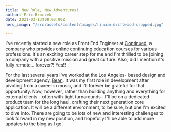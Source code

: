 ```yaml
---
title: New Role, New Adventures!
author: Eric Broucek
date: 2021-03-13T08:00:00Z
hero_image: "/src/assets/content/images/rincon-driftwood-cropped.jpg"

---
```

I've recently started a new role as Front End Engineer at [Continued](www.continued.com "continued"), a company who provides online continuing education courses for various professions.  It's an exciting career step for me and I'm thrilled to be joining a company with a positive mission and great culture.  Also, did I mention it's fully remote... forever?!  Yes!!

For the last several years I've worked at the Los Angeles- based design and development agency, [Bean](www.bean.la "bean").  It was my first role in development after pivoting from a career in music, and I'll forever be grateful for that opportunity.  Now, however, rather than building anything and everything for external clients - often with tight turnarounds - I'll be on a dedicated product team for the long haul, crafting their next generation core application.  It will be a different environment, to be sure, but one I'm excited to dive into.  There are going to be lots of new and interesting challenges to look forward in my new position, and hopefully I'll be able to add more updates to the blog as I go.